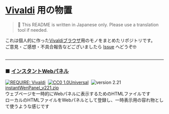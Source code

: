 # [Vivaldi] 用の物置
<!--
[![REQUIRE: Vivaldi](https://img.shields.io/static/v1?label=vivaldi&message=utils&color=ef3939&logo=vivaldi)][vivaldi]&nbsp;
[![CC0 1.0Universal](https://img.shields.io/static/v1?label=license&message=CC0&color=28c)](https://creativecommons.org/publicdomain/zero/1.0/ "CC0 1.0Universal")&nbsp;
![version 2.21](https://img.shields.io/static/v1?label=version&message=2.21&color=2a2 "version: 2.21")&nbsp;
<br/> -->
> 🍙 This README is written in Japanese only.  Please use a translation tool if needed.  

これは個人的に作った[Vivaldiブラウザ][vivaldi]用のモノをまとめたリポジトリです。  
ご意見・ご感想・不具合報告などございましたら [Issue](https://github.com/hongkong3/Vivaldi-garbage/issues) へどうぞ🤓  
<br/>

[vivaldi]: https://vivaldi.com/ "Powerful. Personal. Private."

- - - - - - - -
### ■ [インスタントWebパネル](/instantWebPanel)  
[![REQUIRE: Vivaldi](https://img.shields.io/static/v1?label=vivaldi&message=utils&color=ef3939&logo=vivaldi)][vivaldi]&nbsp;
[![CC0 1.0Universal](https://img.shields.io/static/v1?label=license&message=CC0&color=28c)](https://creativecommons.org/publicdomain/zero/1.0/ "CC0 1.0Universal")&nbsp;
![version 2.21](https://img.shields.io/static/v1?label=version&message=2.21&color=2a2 "version: 2.21")&nbsp;
[instantWenPanel_v221.zip](https://github.com/hongkong3/MyStorage-vivaldi/raw/master/.releases/instantWebPanel_v221.zip)
<br/>
ウェブページを一時的にWebパネルに表示するためのHTMLファイルです  
ローカルのHTMLファイルをWebパネルとして登録し、一時表示用の容れ物として使うような感じです  

